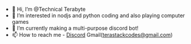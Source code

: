 - 👋 Hi, I’m @Technical Terabyte
- 👀 I’m interested in nodjs and python coding and also playing computer games
- 🌱 I’m currently making a multi-purpose discord bot!
- 📫 How to reach me - [Discord](https://discord.gg/dcVDkHXEjy) Gmail(terastackcodes@gmail.com)

<!---
TeraStack-codes/TeraStack-codes is a ✨ special ✨ repository because its `README.md` (this file) appears on your GitHub profile.
You can click the Preview link to take a look at your changes.
--->
